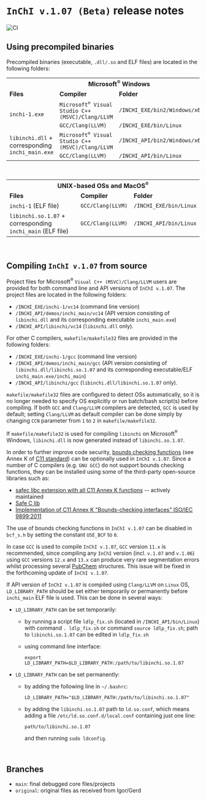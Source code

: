 # `InChI v.1.07 (Beta)` release notes

 ![CI](https://github.com/IUPAC-InChI/InChI_Dev/actions/workflows/ci.yml/badge.svg)

## Using precompiled binaries
Precompiled binaries (executable, `.dll/.so` and ELF files) are located in the following folders:
<br />
<table id="Win">
  <tr>
    <td colspan="3" align="center"><strong>Microsoft<sup>&reg;</sup> Windows</strong></td>
  </tr>
  <tr>
    <td>
      <strong>Files</strong>
    </td>
    <td>
      <strong>Compiler</strong>
    </td>
    <td>
      <strong>Folder</strong>
    </td>
  </tr>
  <tc>
    <td rowspan="2">
      <code>inchi-1.exe</code>
    </td>
    <td>
      <code>Microsoft<sup>&reg;</sup> Visual Studio C++ (MSVC)/Clang/LLVM</code>
    </td>
    <td>
      <code>/INCHI_EXE/bin2/Windows/x64/Release</code>
    </td>
  </tr>
  <tr>
    <td>
      <code>GCC/Clang(LLVM)</code>
    </td>
    <td>
      <code>/INCHI_EXE/bin/Linux</code>
    </td>
  </tr>
  <tc>
    <td rowspan="2">
      <code>libinchi.dll</code> + corresponding <code>inchi_main.exe</code>
    </td>
    <td>
      <code>Microsoft<sup>&reg;</sup> Visual Studio C++ (MSVC)/Clang/LLVM</code>
    </td>
    <td>
      <code>/INCHI_API/bin2/Windows/x64/Release</code>
    </td>
  </tr>
  <tr>
    <td>
      <code>GCC/Clang(LLVM)</code>
    </td>
    <td>
      <code>/INCHI_API/bin/Linux</code>
    </td>
  </tr>
</table>
<br />
<table id="OtherOS">
  <tr>
    <td colspan="3" align="center"><strong>UNIX-based OSs and MacOS<sup>&reg;</sup></strong></td>
  </tr>
  <tr>
    <td>
      <strong>Files</strong>
    </td>
    <td>
      <strong>Compiler</strong>
    </td>
    <td>
      <strong>Folder</strong>
    </td>
  </tr>
  <tc>
    <td>
      <code>inchi-1</code> (ELF file)
    </td>
    <td>
      <code>GCC/Clang(LLVM)</code>
    </td>
    <td>
      <code>/INCHI_EXE/bin/Linux</code>
    </td>
  </tr>
  <tc>
    <td>
      <code>libinchi.so.1.07</code> + corresponding <code>inchi_main</code> (ELF file)
    </td>
    <td>
      <code>GCC/Clang(LLVM)</code>
    </td>
    <td>
      <code>/INCHI_API/bin/Linux</code>
    </td>
  </tr>
</table>
<br />

## Compiling `InChI v.1.07` from source

Project files for Microsoft<sup>&reg;</sup> `Visual C++ (MSVC)/Clang/LLVM` users are provided for both command line and API versions of `InChI v.1.07`. The project files are located in the following folders:

- `/INCHI_EXE/inchi-1/vc14` (command line version)
- `/INCHI_API/demos/inchi_main/vc14` (API version consisting of `libinchi.dll` and its corresponding executable `inchi_main.exe`)
- `/INCHI_API/libinchi/vc14` (`libinchi.dll` only).

For other C compilers, `makefile/makefile32` files are provided in the following folders:

- `/INCHI_EXE/inchi-1/gcc` (command line version)
- `/INCHI_API/demos/inchi_main/gcc` (API version consisting of `libinchi.dll/libinchi.so.1.07` and its corresponding executable/ELF `inchi_main.exe/inchi_main`)
- `/INCHI_API/libinchi/gcc` (`libinchi.dll/libinchi.so.1.07` only).

`makefile/makefile32` files are configured to detect OSs automatically, so it is no longer needed to specify OS explicitly or run batch/bash script(s) before compiling. If both `GCC` and `Clang/LLVM` compilers are detected, `GCC` is used by default; setting `Clang/LLVM` as default compiler can be done simply by changing `CCN` parameter from `1` to `2` in `makefile/makefile32`.

If `makefile/makefile32` is used for compiling `libinchi` on Microsoft<sup>&reg;</sup> Windows, `libinchi.dll` is now generated instead of `libinchi.so.1.07`.

In order to further improve code security, [bounds checking functions](https://wiki.sei.cmu.edu/confluence/display/c/Scope) (see Annex K of [C11 standard](https://en.cppreference.com/w/c/11)) can be optionally used in `InChI v.1.07`. Since a number of C compilers (e.g. `GNU GCC`) do not support bounds checking functions, they can be installed using some of the third-party open-source libraries such as:

- [safec libc extension with all C11 Annex K functions](https://github.com/rurban/safeclib) -- actively maintained
- [Safe C lib](https://sourceforge.net/projects/safeclib/)
- [Implementation of C11 Annex K "Bounds-checking interfaces" ISO/IEC 9899:2011](https://github.com/sbaresearch/slibc)

The use of bounds checking functions in `InChI v.1.07` can be disabled in `bcf_s.h` by setting the constant `USE_BCF` to `0`.

In case `GCC` is used to compile `InChI v.1.07`, `GCC` version `11.x` is recommended, since compiling any `InChI` version (incl. `v.1.07` and `v.1.06`) using `GCC` versions `12.x` and `13.x` can produce very rare segmentation errors whilst processing several [PubChem](https://pubchem.ncbi.nlm.nih.gov/) structures. This issue will be fixed in the forthcoming update of `InChI v.1.07`.

If API version of `InChI v.1.07` is compiled using `Clang/LLVM` on `Linux` OS, `LD_LIBRARY_PATH` should be set either temporarily or permanently before `inchi_main` ELF file is used.
This can be done in several ways:

- `LD_LIBRARY_PATH` can be set temporarily:
  - by running a script file `ldlp_fix.sh` (located in `/INCHI_API/bin/Linux`) with command `. ldlp_fix.sh` or command `source ldlp_fix.sh`; path to `libinchi.so.1.07` can be edited in `ldlp_fix.sh`
  - using command line interface:
  
    ```
    export LD_LIBRARY_PATH=$LD_LIBRARY_PATH:/path/to/libinchi.so.1.07
    ```

- `LD_LIBRARY_PATH` can be set permanently:
  - by adding the following line in `~/.bashrc`:

      ```
      LD_LIBRARY_PATH="$LD_LIBRARY_PATH:/path/to/libinchi.so.1.07"
      ```

  - by adding the `libinchi.so.1.07` path to `ld.so.conf`, which means adding a file `/etc/ld.so.conf.d/local.conf` containing just one line:

      ```
      path/to/libinchi.so.1.07
      ```

      and then running `sudo ldconfig`.
<br />

## Branches
* `main`: final debugged core files/projects
* `original`: original files as received from Igor/Gerd
